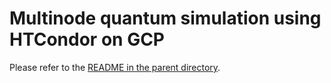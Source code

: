 # Multinode quantum simulation using HTCondor on GCP

Please refer to the [README in the parent directory](../README.md).